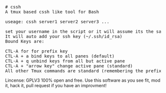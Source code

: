 <pre>
# cssh
A tmux based cssh like tool for Bash

useage: cssh server1 server2 server3 ...

set your username in the script or it will assume its the same as your local username
It will auto add your ssh key (~/.ssh/id_rsa) 
Bound Keys are: 

CTL-A for for prefix key
CTL-A + a bind keys to all panes (default)
CTL-A + q unbind keys from all but active pane
CTL-A + "arrow key" change active pane (standard)
All other Tmux commands are standard (remembering the prefix key is CTL-A)
</pre>

Lincense: GPLV3 100% open and free. Use this software as you see fit, mod it, hack it, pull request if you have an improvment! 

